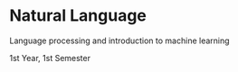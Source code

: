 # Natural Language
Language processing and introduction to machine learning

1st Year, 1st Semester
